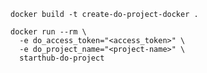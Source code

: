 ```docker build -t create-do-project-docker .```

```docker build -t starthub-do-project .     
docker run --rm \
  -e do_access_token="<access_token>" \
  -e do_project_name="<project-name>" \
  starthub-do-project
```